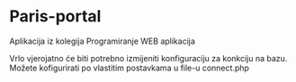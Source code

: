 # Paris-portal
Aplikacija iz kolegija Programiranje WEB aplikacija

Vrlo vjerojatno će biti potrebno izmijeniti konfiguraciju za konkciju na bazu.
Možete kofigurirati po vlastitim postavkama u file-u connect.php

